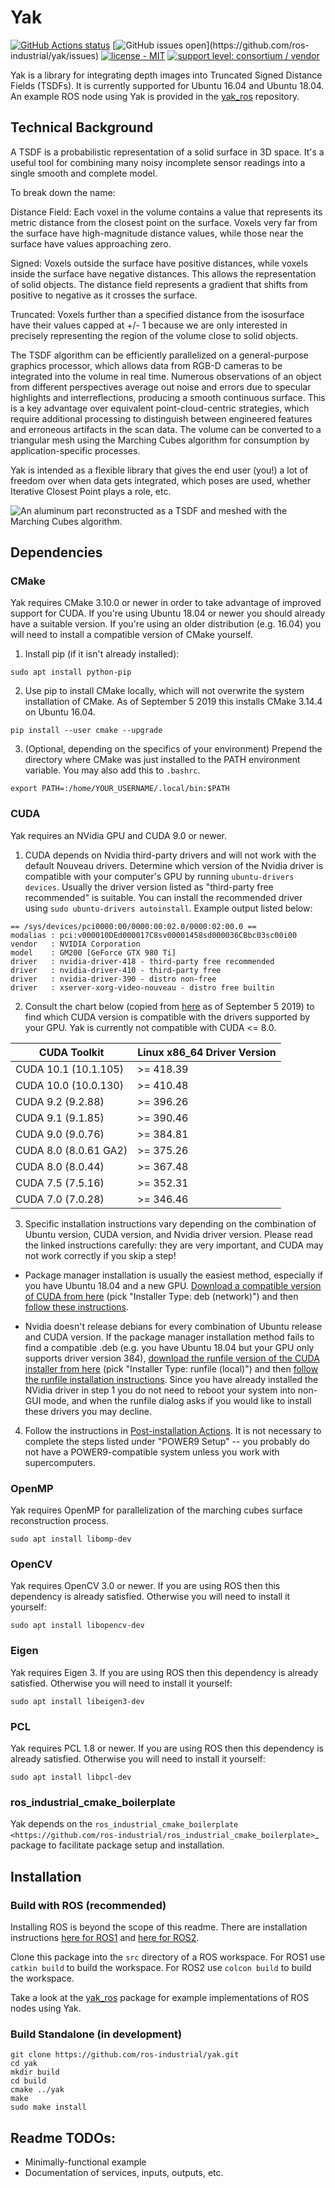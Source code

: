 # Yak

[![GitHub Actions status](https://github.com/ros-industrial/yak/workflows/CI/badge.svg?branch=devel)](https://github.com/ros-industrial/yak/actions)
[![GitHub issues open](https://img.shields.io/github/issues/ros-industrial/yak.svg?)](https://github.com/ros-industrial/yak/issues)
[![license - MIT](https://img.shields.io/badge/License-MIT-yellow.svg)](https://opensource.org/licenses/MIT)
[![support level: consortium / vendor](https://img.shields.io/badge/support%20level-consortium%20/%20vendor-brightgreen.svg)](http://rosindustrial.org/news/2016/10/7/better-supporting-a-growing-ros-industrial-software-platform)

Yak is a library for integrating depth images into Truncated Signed Distance Fields (TSDFs). It is currently supported for Ubuntu 16.04 and Ubuntu 18.04. An example ROS node using Yak is provided in the [yak_ros](https://github.com/ros-industrial/yak_ros) repository.

## Technical Background

A TSDF is a probabilistic representation of a solid surface in 3D space. It's a useful tool for combining many noisy incomplete sensor readings into a single smooth and complete model.

To break down the name:

Distance Field: Each voxel in the volume contains a value that represents its metric distance from the closest point on the surface. Voxels very far from the surface have high-magnitude distance values, while those near the surface have values approaching zero.

Signed: Voxels outside the surface have positive distances, while voxels inside the surface have negative distances. This allows the representation of solid objects. The distance field represents a gradient that shifts from positive to negative as it crosses the surface.

Truncated: Voxels further than a specified distance from the isosurface have their values capped at +/- 1 because we are only interested in precisely representing the region of the volume close to solid objects.

The TSDF algorithm can be efficiently parallelized on a general-purpose graphics processor, which allows data from RGB-D cameras to be integrated into the volume in real time. Numerous observations of an object from different perspectives average out noise and errors due to specular highlights and interreflections, producing a smooth continuous surface. This is a key advantage over equivalent point-cloud-centric strategies, which require additional processing to distinguish between engineered features and erroneous artifacts in the scan data. The volume can be converted to a triangular mesh using the Marching Cubes algorithm for consumption by application-specific processes.

Yak is intended as a flexible library that gives the end user (you!) a lot of freedom over when data gets integrated, which poses are used, whether Iterative Closest Point plays a role, etc.

![An aluminum part reconstructed as a TSDF and meshed with the Marching Cubes algorithm.](/aluminum_channel_mesh.png)

## Dependencies

### CMake

Yak requires CMake 3.10.0 or newer in order to take advantage of improved support for CUDA. If you're using Ubuntu 18.04 or newer you should already have a suitable version. If you're using an older distribution (e.g. 16.04) you will need to install a compatible version of CMake yourself.

1. Install pip (if it isn't already installed):
```
sudo apt install python-pip
```

2. Use pip to install CMake locally, which will not overwrite the system installation of CMake. As of September 5 2019 this installs CMake 3.14.4 on Ubuntu 16.04.
```
pip install --user cmake --upgrade
```

3. (Optional, depending on the specifics of your environment) Prepend the directory where CMake was just installed to the PATH environment variable. You may also add this to `.bashrc`.
```
export PATH=:/home/YOUR_USERNAME/.local/bin:$PATH
```

### CUDA

Yak requires an NVidia GPU and CUDA 9.0 or newer.

1. CUDA depends on Nvidia third-party drivers and will not work with the default Nouveau drivers. Determine which version of the Nvidia driver is compatible with your computer's GPU by running `ubuntu-drivers devices`. Usually the driver version listed as "third-party free recommended" is suitable. You can install the recommended driver using `sudo ubuntu-drivers autoinstall`. Example output listed below:

```
== /sys/devices/pci0000:00/0000:00:02.0/0000:02:00.0 ==
modalias : pci:v000010DEd000017C8sv00001458sd000036CBbc03sc00i00
vendor   : NVIDIA Corporation
model    : GM200 [GeForce GTX 980 Ti]
driver   : nvidia-driver-418 - third-party free recommended
driver   : nvidia-driver-410 - third-party free
driver   : nvidia-driver-390 - distro non-free
driver   : xserver-xorg-video-nouveau - distro free builtin
```

2. Consult the chart below (copied from [here](https://docs.nvidia.com/deploy/cuda-compatibility/index.html#binary-compatibility__table-toolkit-driver) as of September 5 2019) to find which CUDA version is compatible with the drivers supported by your GPU. Yak is currently not compatible with CUDA <= 8.0.

| CUDA Toolkit | Linux x86_64 Driver Version |
|---|---|
| CUDA 10.1 (10.1.105) | >= 418.39 |
| CUDA 10.0 (10.0.130) | >= 410.48 | 
| CUDA 9.2 (9.2.88) | >= 396.26 |
| CUDA 9.1 (9.1.85) | >= 390.46 |
| CUDA 9.0 (9.0.76) | >= 384.81 |
| CUDA 8.0 (8.0.61 GA2) | >= 375.26 |
| CUDA 8.0 (8.0.44) | >= 367.48 | 
| CUDA 7.5 (7.5.16) | >= 352.31 |
| CUDA 7.0 (7.0.28) | >= 346.46 |

3. Specific installation instructions vary depending on the combination of Ubuntu version, CUDA version, and Nvidia driver version. Please read the linked instructions carefully: they are very important, and CUDA may not work correctly if you skip a step!

- Package manager installation is usually the easiest method, especially if you have Ubuntu 18.04 and a new GPU. [Download a compatible version of CUDA from here](https://developer.nvidia.com/cuda-toolkit-archive) (pick "Installer Type: deb (network)") and then [follow these instructions](https://docs.nvidia.com/cuda/cuda-quick-start-guide/index.html#ubuntu-x86_64-deb). 

- Nvidia doesn't release debians for every combination of Ubuntu release and CUDA version. If the package manager installation method fails to find a compatible .deb (e.g. you have Ubuntu 18.04 but your GPU only supports driver version 384), [download the runfile version of the CUDA installer from here](https://developer.nvidia.com/cuda-toolkit-archive) (pick "Installer Type: runfile (local)") and then [follow the runfile installation instructions](https://docs.nvidia.com/cuda/cuda-installation-guide-linux/index.html#runfile). Since you have already installed the NVidia driver in step 1 you do not need to reboot your system into non-GUI mode, and when the runfile dialog asks if you would like to install these drivers you may decline.

4. Follow the instructions in [Post-installation Actions](https://docs.nvidia.com/cuda/cuda-installation-guide-linux/index.html#post-installation-actions). It is not necessary to complete the steps listed under "POWER9 Setup" -- you probably do not have a POWER9-compatible system unless you work with supercomputers.

### OpenMP

Yak requires OpenMP for parallelization of the marching cubes surface reconstruction process.
```
sudo apt install libomp-dev
```

### OpenCV

Yak requires OpenCV 3.0 or newer. If you are using ROS then this dependency is already satisfied. Otherwise you will need to install it yourself:
```
sudo apt install libopencv-dev
```

### Eigen

Yak requires Eigen 3. If you are using ROS then this dependency is already satisfied. Otherwise you will need to install it yourself:
```
sudo apt install libeigen3-dev
```

### PCL

Yak requires PCL 1.8 or newer. If you are using ROS then this dependency is already satisfied. Otherwise you will need to install it yourself:
```
sudo apt install libpcl-dev
```

### ros_industrial_cmake_boilerplate

Yak depends on the `ros_industrial_cmake_boilerplate <https://github.com/ros-industrial/ros_industrial_cmake_boilerplate>`_ package to facilitate package setup and installation.


## Installation

### Build with ROS (recommended)

Installing ROS is beyond the scope of this readme. There are installation instructions [here for ROS1](http://wiki.ros.org/melodic/Installation/Ubuntu) and [here for ROS2](https://index.ros.org/doc/ros2/Installation/Dashing/Linux-Install-Debians/).

Clone this package into the `src` directory of a ROS workspace. For ROS1 use `catkin build` to build the workspace. For ROS2 use `colcon build` to build the workspace.

Take a look at the [yak_ros](https://github.com/ros-industrial/yak_ros) package for example implementations of ROS nodes using Yak.

### Build Standalone (in development)

```
git clone https://github.com/ros-industrial/yak.git
cd yak
mkdir build
cd build
cmake ../yak
make
sudo make install
```

## Readme TODOs:

- Minimally-functional example
- Documentation of services, inputs, outputs, etc.

